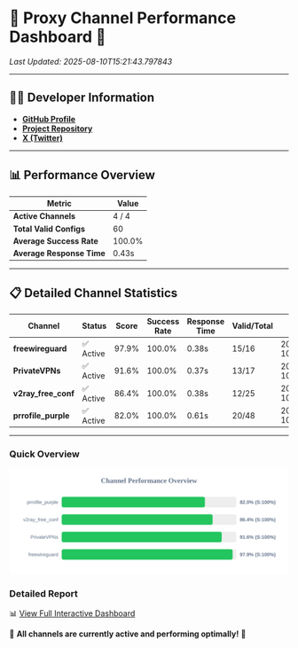 # 🌟 Proxy Channel Performance Dashboard 🌟

_Last Updated: 2025-08-10T15:21:43.797843_

---

## 👩‍💻 Developer Information

- **[GitHub Profile](https://github.com/4n0nymou3)**  
- **[Project Repository](https://github.com/4n0nymou3/multi-proxy-config-fetcher)**  
- **[X (Twitter)](https://x.com/4n0nymou3)**  

---

## 📊 Performance Overview

| Metric                | Value       |
|-----------------------|-------------|
| **Active Channels**   | 4 / 4       |
| **Total Valid Configs** | 60          |
| **Average Success Rate** | 100.0%      |
| **Average Response Time** | 0.43s       |

---

## 📋 Detailed Channel Statistics

| Channel          | Status     | Score  | Success Rate | Response Time | Valid/Total | Last Success               |
|------------------|------------|--------|--------------|---------------|-------------|----------------------------|
| **freewireguard**  | ✅ Active  | 97.9%  | 100.0% | 0.38s         | 15/16       | 2025-08-10T15:21:43.795754 |
| **PrivateVPNs**  | ✅ Active  | 91.6%  | 100.0% | 0.37s         | 13/17       | 2025-08-10T15:21:43.384268 |
| **v2ray_free_conf**  | ✅ Active  | 86.4%  | 100.0% | 0.38s         | 12/25       | 2025-08-10T15:21:42.971982 |
| **prrofile_purple**  | ✅ Active  | 82.0%  | 100.0% | 0.61s         | 20/48       | 2025-08-10T15:21:42.534550 |

---

### Quick Overview
<div align="center">
  <a href="https://raw.githubusercontent.com/nullluser/NullRepo/refs/heads/main/assets/channel_stats_chart.svg">
    <img src="https://raw.githubusercontent.com/nullluser/NullRepo/refs/heads/main/assets/channel_stats_chart.svg" alt="Source Performance Statistics" width="800">
  </a>
</div>

### Detailed Report
📊 [View Full Interactive Dashboard](https://htmlpreview.github.io/?https://github.com/nullluser/NullRepo/blob/main/assets/performance_report.html)

🎉 **All channels are currently active and performing optimally!** 🎉
